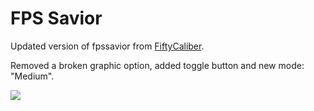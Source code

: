 # FPS Savior


Updated version of fpssavior from [FiftyCaliber](https://github.com/FiftyCaliber).

Removed a broken graphic option, added toggle button and new mode: "Medium".

![](https://media.giphy.com/media/VJfF1fo37q2DjdZkuW/giphy.webp)
